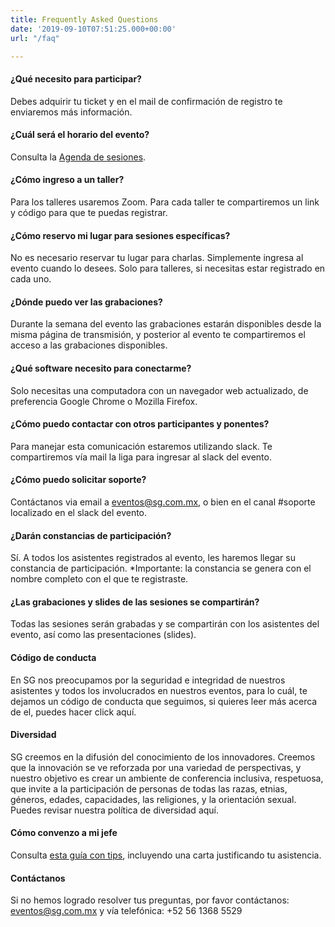```yaml
---
title: Frequently Asked Questions
date: '2019-09-10T07:51:25.000+00:00'
url: "/faq"

---
```


#### ¿Qué necesito para participar?
 Debes adquirir tu ticket y en el mail de confirmación de registro te enviaremos más información.

#### ¿Cuál será el horario del evento?
Consulta la [Agenda de sesiones](/datadays/agenda).

#### ¿Cómo ingreso a un taller?
Para los talleres usaremos Zoom. Para cada taller te compartiremos un link y código para que te puedas registrar.

#### ¿Cómo reservo mi lugar para sesiones específicas?
No es necesario reservar tu lugar para charlas. Simplemente ingresa al evento cuando lo desees. Solo para talleres, si necesitas estar registrado en cada uno.

#### ¿Dónde puedo ver las grabaciones?
Durante la semana del evento las grabaciones estarán disponibles desde la misma página de transmisión, y posterior al evento te compartiremos el acceso a las grabaciones disponibles.

#### ¿Qué software necesito para conectarme?
Solo necesitas una computadora con un navegador web actualizado, de preferencia Google Chrome o Mozilla Firefox.

#### ¿Cómo puedo contactar con otros participantes y ponentes?
Para manejar esta comunicación estaremos utilizando slack. Te compartiremos vía mail la liga para ingresar al slack del evento.

#### ¿Cómo puedo solicitar soporte?
Contáctanos via email a eventos@sg.com.mx, o bien en el canal #soporte localizado en el slack del evento.

#### ¿Darán constancias de participación?
Sí. A todos los asistentes registrados al evento, les haremos llegar su constancia de participación. *Importante: la constancia se genera con el nombre completo con el que te registraste.

#### ¿Las grabaciones y slides de las sesiones se compartirán?
Todas las sesiones serán grabadas y se compartirán con los asistentes del evento, así como las presentaciones (slides).

#### Código de conducta
En SG nos preocupamos por la seguridad e integridad de nuestros asistentes y todos los involucrados en nuestros eventos, para lo cuál, te dejamos un código de conducta que seguimos, si quieres leer más acerca de el, puedes hacer click aquí.

#### Diversidad
SG creemos en la difusión del conocimiento de los innovadores. Creemos que la innovación se ve reforzada por una variedad de perspectivas, y nuestro objetivo es crear un ambiente de conferencia inclusiva, respetuosa, que invite a la participación de personas de todas las razas, etnias, géneros, edades, capacidades, las religiones, y la orientación sexual. Puedes revisar nuestra política de diversidad aquí.

#### Cómo convenzo a mi jefe
Consulta [esta guía con tips](/datadays/tips), incluyendo una carta justificando tu asistencia.

#### Contáctanos
Si no hemos logrado resolver tus preguntas, por favor contáctanos:  eventos@sg.com.mx y vía telefónica: +52 56 1368 5529
